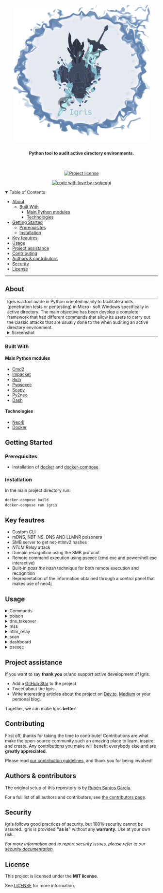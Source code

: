 <h1 align="center">
  <a href="https://github.com/rsgbengi/Igris.git">
    <!-- Please provide path to your logo here -->
    <img src="docs/images/nuevo.jpg" alt="Logo" width="450" height="450">
  </a>
  <br>
</h1>

<div align="center">
  <h4> Python tool to audit active directory environments.</h4>
</div>

<div align="center">
<br />

[![Project license](https://img.shields.io/github/license/rsgbengi/https://github.com/rsgbengi/Igris.git.svg?style=flat-square)](LICENSE)

[![code with love by rsgbengi](https://img.shields.io/badge/%3C%2F%3E%20with%20%E2%99%A5%20by-rsgbengi-ff1414.svg?style=flat-square)](https://github.com/rsgbengi)

</div>

<details open="open">
<summary>Table of Contents</summary>

- [About](#about)
  - [Built With](#built-with)
    - [Main Python modules](#main-python-modules)
    - [Technologies](#technologies)
- [Getting Started](#getting-started)
  - [Prerequisites](#prerequisites)
  - [Installation](#installation)
- [Key feautres](#key-feautres)
- [Usage](#usage)
- [Project assistance](#project-assistance)
- [Contributing](#contributing)
- [Authors & contributors](#authors--contributors)
- [Security](#security)
- [License](#license)

</details>

---

## About

<table><tr><td>
Igris is a tool made in Python oriented mainly to
facilitate audits (penetration tests or pentesting) in Micro-
soft Windows specifically in active directory. The main objective has been
develop a complete framework that had different commands that
allow its users to carry out the classic attacks that are usually done to the
when auditing an active directory environment.

<details>
<summary>Screenshot</summary>
<br>


|                             Banner                             |                         Example of command                          |
| :------------------------------------------------------------: | :-----------------------------------------------------------------: |
| <img src="docs/images/portada.png" title="Banner" width="50%"> | <img src="docs/images/ejemplo.png" title="Login Page" width="50%%"> |

</details>

</td></tr></table>

### Built With

#### Main Python modules
- [Cmd2](https://cmd2.readthedocs.io/en/stable/)
- [Impacket](https://github.com/SecureAuthCorp/impacket)
- [Rich](https://github.com/Textualize/rich)
- [Pypsexec](https://pypi.org/project/pypsexec/)
- [Scapy](https://scapy.net/)
- [Py2neo](https://py2neo.org/2021.1/)
- [Dash](https://github.com/plotly/dash)
#### Technologies 
- [Neo4j](https://neo4j.com/)
- [Docker](https://www.docker.com/)

## Getting Started

### Prerequisites
- Installation of [docker](https://docs.docker.com/engine/install/ubuntu/) and [docker-compose](https://github.com/docker/compose). 

### Installation
In the main project directory run:
```bash
docker-compose build 
docker-compose run igris
```
## Key feautres
- Custom CLI
- mDNS, NBT-NS, DNS AND LLMNR poisoners
- SMB server to get net-ntlmv2 hashes 
- *NTLM Relay* attack
- Domain recognition using the SMB protocol
- Remote command execution using psexec (cmd.exe and powershell.exe interactive)
- Built-in *pass the hash* technique for both remote execution and recognition
- Representation of the information obtained through a control panel that makes use of neo4j


## Usage
<details>
<summary>Commands</summary>

```
Documented commands (use 'help -v' for verbose/'help <topic>' for details):

Man in the middle attacks
======================================================================================================
mss                   Malicious smb server attack to get hashes net-NTLMv2                            
ntlm_relay            Command to perform ntlm relay attack                                            

Poisoning Attacks
======================================================================================================
poison                Command to perform poison attacks such us mdns,nbt-ns,dns...                    

Recon
======================================================================================================
scan                  Tool to know if there is a possibility to perform psexec.                       
                      Without arguments this tool will scan the Subnet                                

Spoofing Attacks
======================================================================================================
dns_takeover          Command to perform dns takeover over ipv6 using dhcp6 rogue.                    

Utilities
======================================================================================================
attack_status         Command to show status of the attacks.                                          
dashboard             Tool to show information in a graph dashboard                                   
psexec                Tool to execute commands remotely                                               

Uncategorized
======================================================================================================
alias                 Manage aliases                                                                  
cd                    Change the directoy.                                                            
                      Usage:                                                                          
                      cd <new_dir>                                                                    
edit                  Run a text editor and optionally open a file with it                            
help                  List available commands or provide detailed help for a specific command         
history               View, run, edit, save, or clear previously entered commands                     
macro                 Manage macros                                                                   
quit                  Exit this application                                                           
run_pyscript          Run a Python script file inside the console                                     
run_script            Run commands in script file that is encoded as either ASCII or UTF-8 text       
set                   Set a settable parameter or show current settings of parameters                 
shell                 Execute a command as if at the OS prompt                                        
shortcuts             List available shortcuts     
```
</details>

<details>
<summary>poison</summary>

```
Usage: poison [-h] [-SS] [-A] [-E] [-L] [-M] [-N] [-D]

Command to perform poison attacks such us mdns,nbt-ns,dns...

optional arguments:
  -h, --help            show this help message and exit

 Arguments for displaying information :
  -SS, --show_settable  Show Settable variables for this command

 Arguments for ways to run a program :
  -A, --Asynchronous    Perform the attack in the background

 Options to modify attack behavior:
  -E, --end_attack      End the attack in the background process

 Options to select the poisoners:
  -L, --llmnr           To use llmnr poisoning
  -M, --mdns            To use MDNS poisoning
  -N, --nbt_ns          To use NBT_NS poisoning
  -D, --dns             To use DNS poisoning

Next steps
 mss -> To catch ntlmv2 hasehs
 ntlm_relay -> to relay connections
```
</details>
<details>
<summary>dns_takeover</summary>

```
Usage: dns_takeover [-h] [-SS] [-E] [-A] [-DOM DOMAIN] [-M MASK]

Command to perform dns takeover over ipv6 using dhcp6 rogue.

optional arguments:
  -h, --help            show this help message and exit

 Arguments for displaying information :
  -SS, --show_settable  Show Settable variables for this command

 Options to modify attack behavior:
  -E, --end_attack      End the attack in the background process

 Arguments for ways to run a program :
  -A, --Asynchronous    Perform the attack in the background

 Options to modify attack behavior:
  -DOM, --domain DOMAIN
                        Target domain: Ex: domain.local
  -M, --mask MASK       IPv6 mask: Ex: fe80::/64

Next Steps
-ntlm_relay -IP6 to relay credentials

```
</details>
<details>
<summary>mss</summary>

```
Usage: mss [-h] [-SS] [-A] [-E] [-ON OUTPUT_NTLMV2]

Malicious smb server attack to get hashes net-NTLMv2 

optional arguments:
  -h, --help            show this help message and exit

 Arguments for displaying information :
  -SS, --show_settable  Show Settable variables for this command

 Arguments for ways to run a program :
  -A, --Asynchronous    Perform the attack in the background. The results will be saved in log/hashes_ntlm

 Options to modify attack behavior:
  -E, --end_attack      End the attack in the background process
  -ON, --output_ntlmv2 OUTPUT_NTLMV2
                        Output of the hashes ntlmv2

Next steps
-Try to crack the ntlmv2 hashes in loot/[user].txt
        
-Use the scan command to identify potential users
-psexec with the 
        credentials after cracking them

```
</details>
<details>
<summary>ntlm_relay</summary>

```
Usage: ntlm_relay [-h] [-SS] [-SC] [-A] [-P] [-OS OUTPUT_SAM] [-E] [-IP6]

Command to perform ntlm relay attack

optional arguments:
  -h, --help            show this help message and exit

 Arguments for displaying information :
  -SS, --show_settable  Show Settable variables for this command
  -SC, --show_connections
                        Show current connections of the sock server

 Arguments for ways to run a program :
  -A, --Asynchronous    Perform the attack in the background

 Options to modify attack behavior:
  -P, --proxy           Use a proxy server
  -OS, --output_sam OUTPUT_SAM
                        Directory to save the SAM
  -E, --end_attack      End the attack in the background process
  -IP6, --ipv6          To attack with ipv6

Next step
-Use the scan command to identify potential users

```
</details>
<details>
<summary>scan</summary>

```
Usage: scan [-h] [-SI] [-SS] [-A] [-E]

Tool to know if there is a possibility to perform psexec. 
        Without arguments this tool will scan the Subnet

optional arguments:
  -h, --help            show this help message and exit

 Arguments for displaying information :
  -SI, --show_info      It shows the information of all the subnets of the current user 
                                    and password specified in the settable variables(USER, PASSWD)
  -SS, --show_settable  Show Settable variables for this command

 Arguments for ways to run a program :
  -A, --asynchronous    Run the command asynchronous. To use this functionality, 
                                the application must be running in a terminal that supports VT100 
                                control characters and readline
  -E, --end_scan        Finish the scan in the background

Next Steps
 psexec -> To get windows shell
```
</details>
<details>
<summary>dashboard</summary>

```
Usage: dashboard [-h] [-SS]

Tool to show information in a graph dashboard

optional arguments:
  -h, --help            show this help message and exit

 Arguments for displaying information :
  -SS, --show_settable  Show Settable variables for this command
```
</details>
<details>
<summary>psexec</summary>

```
Usage: psexec [-h] [-C COMMAND] [-I] [-ARG ARGUMENTS] [-E] [-CL] [-SS]

Tool to execute commands remotely

optional arguments:
  -h, --help            show this help message and exit

Options for running commands:
  -C, --command COMMAND
                        Run a command on the windows machine.
  -I, --interactive     For an interactive cmd.exe or powershell.exe
  -ARG, --arguments ARGUMENTS
                        Arguments for a selected command. If there is more than one, 
                                quotes must be used
  -E, --encryption      Argument to encrypt the communication. Encryption does not 
                                work with windows 7 and server 2008
  -CL, --clean_remote_files
                        Command to clean PaExec files on failure

 Arguments for displaying information :
  -SS, --show_settable  Show Settable variables for this command
```
</details>




## Project assistance

If you want to say **thank you** or/and support active development of Igris:

- Add a [GitHub Star](https://github.com/rsgbengi/https://github.com/rsgbengi/Igris.git) to the project.
- Tweet about the Igris.
- Write interesting articles about the project on [Dev.to](https://dev.to/), [Medium](https://medium.com/) or your personal blog.

Together, we can make Igris **better**!

## Contributing

First off, thanks for taking the time to contribute! Contributions are what make the open-source community such an amazing place to learn, inspire, and create. Any contributions you make will benefit everybody else and are **greatly appreciated**.


Please read [our contribution guidelines](docs/CONTRIBUTING.md), and thank you for being involved!

## Authors & contributors

The original setup of this repository is by [Rubén Santos García](https://github.com/rsgbengi).

For a full list of all authors and contributors, see [the contributors page](https://github.com/rsgbengi/https://github.com/rsgbengi/Igris.git/contributors).

## Security

Igris follows good practices of security, but 100% security cannot be assured.
Igris is provided **"as is"** without any **warranty**. Use at your own risk.

_For more information and to report security issues, please refer to our [security documentation](docs/SECURITY.md)._

## License

This project is licensed under the **MIT license**.

See [LICENSE](LICENSE) for more information.

